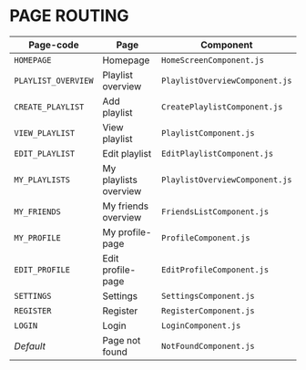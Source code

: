 # PAGE ROUTING 

| **Page-code** | **Page** | **Component** |
|---------------|----------|---------------|
| `HOMEPAGE` | Homepage | `HomeScreenComponent.js` |
| `PLAYLIST_OVERVIEW` | Playlist overview | `PlaylistOverviewComponent.js` |
| `CREATE_PLAYLIST` | Add playlist | `CreatePlaylistComponent.js` |
| `VIEW_PLAYLIST` | View playlist | `PlaylistComponent.js` |
| `EDIT_PLAYLIST` | Edit playlist | `EditPlaylistComponent.js` |
| `MY_PLAYLISTS` | My playlists overview | `PlaylistOverviewComponent.js` |
| `MY_FRIENDS` | My friends overview | `FriendsListComponent.js` |
| `MY_PROFILE` | My profile-page | `ProfileComponent.js` |
| `EDIT_PROFILE` | Edit profile-page | `EditProfileComponent.js` |
| `SETTINGS` | Settings | `SettingsComponent.js` |
| `REGISTER` | Register | `RegisterComponent.js` |
| `LOGIN` | Login | `LoginComponent.js` |
| _Default_ | Page not found | `NotFoundComponent.js` |
